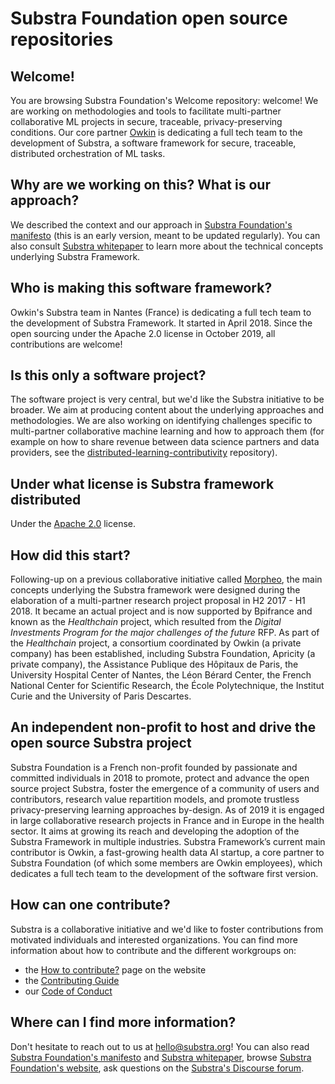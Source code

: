 # Substra Foundation open source repositories

## Welcome!
You are browsing Substra Foundation's Welcome repository: welcome!
We are working on methodologies and tools to facilitate multi-partner collaborative ML projects in secure, traceable, privacy-preserving conditions.
Our core partner [Owkin](https://www.owkin.com) is dedicating a full tech team to the development of Substra, a software framework for secure, traceable, distributed orchestration of ML tasks.

## Why are we working on this? What is our approach?
We described the context and our approach in [Substra Foundation's manifesto](./Substra-Foundation_Manifesto-v0.4_2020.05.11.pdf) (this is an early version, meant to be updated regularly). You can also consult [Substra whitepaper](./substra_whitepaper_arxiv.pdf) to learn more about the technical concepts underlying Substra Framework.

## Who is making this software framework?
Owkin's Substra team in Nantes (France) is dedicating a full tech team to the development of Substra Framework. It started in April 2018. Since the open sourcing under the Apache 2.0 license in October 2019, all contributions are welcome!

## Is this only a software project?
The software project is very central, but we'd like the Substra initiative to be broader. We aim at producing content about the underlying approaches and methodologies. We are also working on identifying challenges specific to multi-partner collaborative machine learning and how to approach them (for example on how to share revenue between data science partners and data providers, see the [distributed-learning-contributivity](https://github.com/SubstraFoundation/distributed-learning-contributivity) repository).

## Under what license is Substra framework distributed
Under the [Apache 2.0](https://www.apache.org/licenses/LICENSE-2.0) license.

## How did this start?
Following-up on a previous collaborative initiative called [Morpheo](http://morpheo.co), the main concepts underlying the Substra framework were designed during the elaboration of a multi-partner research project proposal in H2 2017 - H1 2018. It became an actual project and is now supported by Bpifrance and known as the *Healthchain* project, which resulted from the *Digital Investments Program for the major challenges of the future* RFP. As part of the *Healthchain* project, a consortium coordinated by Owkin (a private company) has been established, including Substra Foundation, Apricity (a private company), the Assistance Publique des Hôpitaux de Paris, the University Hospital Center of Nantes, the Léon Bérard Center, the French National Center for Scientific Research, the École Polytechnique, the Institut Curie and the University of Paris Descartes.

## An independent non-profit to host and drive the open source Substra project
Substra Foundation is a French non-profit founded by passionate and committed individuals in 2018 to promote, protect and advance the open source project Substra, foster the emergence of a community of users and contributors, research value repartition models, and promote trustless privacy-preserving learning approaches by-design. As of 2019 it is engaged in large collaborative research projects in France and in Europe in the health sector. It aims at growing its reach and developing the adoption of the Substra Framework in multiple industries. Substra Framework’s current main contributor is Owkin, a fast-growing health data AI startup, a core partner to Substra Foundation (of which some members are Owkin employees), which dedicates a full tech team to the development of the software first version.

## How can one contribute?
Substra is a collaborative initiative and we'd like to foster contributions from motivated individuals and interested organizations. You can find more information about how to contribute and the different workgroups on:
- the [How to contribute?](https://www.substra.ai/en/contribute) page on the website
- the [Contributing Guide](https://github.com/SubstraFoundation/.github/blob/master/CONTRIBUTING.md)
- our [Code of Conduct](https://github.com/SubstraFoundation/.github/blob/master/CODE_OF_CONDUCT.md)

## Where can I find more information?
Don't hesitate to reach out to us at hello@substra.org! You can also read [Substra Foundation's manifesto](./Substra-Foundation_Manifesto-v0.4_2020.05.11.pdf) and [Substra whitepaper](./substra_whitepaper_arxiv.pdf), browse [Substra Foundation's website](https://www.substra.org), ask questions on the [Substra's Discourse forum](https://forum.substra.org).
